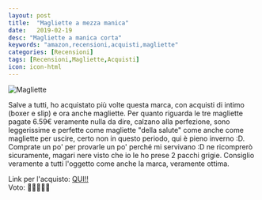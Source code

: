 ```yaml
---
layout: post
title:  "Magliette a mezza manica"
date:   2019-02-19
desc: "Magliette a manica corta"
keywords: "amazon,recensioni,acquisti,magliette"
categories: [Recensioni]
tags: [Recensioni,Magliette,Acquisti]
icon: icon-html
---
```


![Magliette](https://images-na.ssl-images-amazon.com/images/I/91QhSe91REL._UX569_.jpg)

Salve a tutti, ho acquistato più volte questa marca, con acquisti di intimo (boxer e slip) e ora anche magliette. Per quanto riguarda le tre magliette pagate 6.59€ veramente nulla da dire, calzano alla perfezione, sono leggerissime e perfette come magliette "della salute" come anche come magliette per uscire, certo non in questo periodo, qui è pieno inverno :D. Comprate un po' per provarle un po' perché mi servivano :D ne ricomprerò sicuramente, magari nere visto che io le ho prese 2 pacchi grigie. Consiglio veramente a tutti l'oggetto come anche la marca, veramente ottima.

Link per l'acquisto: [QUI!!](https://amzn.to/2XbxcaM) <br>
Voto: 🌟🌟🌟🌟🌟
